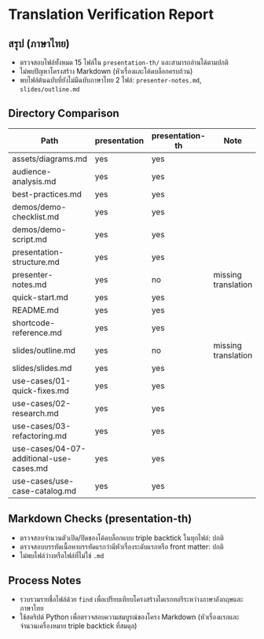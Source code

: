 # Translation Verification Report

## สรุป (ภาษาไทย)
- ตรวจสอบไฟล์ทั้งหมด 15 ไฟล์ใน `presentation-th/` และสามารถอ่านได้ตามปกติ
- ไม่พบปัญหาโครงสร้าง Markdown (หัวเรื่องและโค้ดบล็อกครบถ้วน)
- พบไฟล์ต้นฉบับที่ยังไม่มีฉบับภาษาไทย 2 ไฟล์: `presenter-notes.md`, `slides/outline.md`

## Directory Comparison
| Path | presentation | presentation-th | Note |
| --- | --- | --- | --- |
| assets/diagrams.md | yes | yes |  |
| audience-analysis.md | yes | yes |  |
| best-practices.md | yes | yes |  |
| demos/demo-checklist.md | yes | yes |  |
| demos/demo-script.md | yes | yes |  |
| presentation-structure.md | yes | yes |  |
| presenter-notes.md | yes | no | missing translation |
| quick-start.md | yes | yes |  |
| README.md | yes | yes |  |
| shortcode-reference.md | yes | yes |  |
| slides/outline.md | yes | no | missing translation |
| slides/slides.md | yes | yes |  |
| use-cases/01-quick-fixes.md | yes | yes |  |
| use-cases/02-research.md | yes | yes |  |
| use-cases/03-refactoring.md | yes | yes |  |
| use-cases/04-07-additional-use-cases.md | yes | yes |  |
| use-cases/use-case-catalog.md | yes | yes |  |

## Markdown Checks (presentation-th)
- ตรวจสอบจำนวนตัวเปิด/ปิดของโค้ดบล็อกแบบ triple backtick ในทุกไฟล์: ปกติ
- ตรวจสอบบรรทัดเนื้อหาบรรทัดแรกว่ามีหัวเรื่องระดับแรกหรือ front matter: ปกติ
- ไม่พบไฟล์ว่างหรือไฟล์ที่ไม่ใช่ `.md`

## Process Notes
- รวบรวมรายชื่อไฟล์ด้วย `find` เพื่อเปรียบเทียบโครงสร้างไดเรกทอรีระหว่างภาษาอังกฤษและภาษาไทย
- ใช้สคริปต์ Python เพื่อตรวจสอบความสมบูรณ์ของโครง Markdown (หัวเรื่องแรกและจำนวนเครื่องหมาย triple backtick ที่สมดุล)
